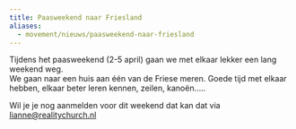 ```yaml
---
title: Paasweekend naar Friesland
aliases:
  - movement/nieuws/paasweekend-naar-friesland
---
```


Tijdens het paasweekend (2-5 april) gaan we met elkaar lekker een lang weekend weg.  
We gaan naar een huis aan één van de Friese meren. Goede tijd met elkaar hebben, elkaar beter leren kennen, zeilen, kanoën…..

Wil je je nog aanmelden voor dit weekend dat kan dat via [lianne@realitychurch.nl](mailto:lianne@realitychurch.nl)
